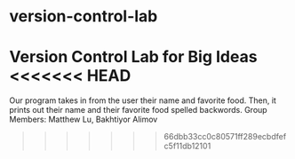 # version-control-lab
Version Control Lab for Big Ideas
<<<<<<< HEAD
=======
Our program takes in from the user their name and favorite food. Then, it prints out their name and their favorite food spelled backwords.
Group Members: Matthew Lu, Bakhtiyor Alimov
>>>>>>> 66dbb33cc0c80571ff289ecbdfefc5f11db12101
